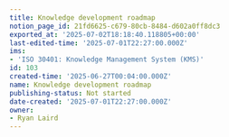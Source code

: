 ```yaml
---
title: Knowledge development roadmap
notion_page_id: 21fd6625-c679-80cb-8484-d602a0ff8dc3
exported_at: '2025-07-02T18:18:40.118805+00:00'
last-edited-time: '2025-07-01T22:27:00.000Z'
ims:
- 'ISO 30401: Knowledge Management System (KMS)'
id: 103
created-time: '2025-06-27T00:04:00.000Z'
name: Knowledge development roadmap
publishing-status: Not started
date-created: '2025-07-01T22:27:00.000Z'
owner:
- Ryan Laird
---
```


